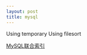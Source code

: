```yaml
---
layout: post
title: mysql
---
```


Using temporary
Using filesort

[MySQL联合索引](http://imysql.com/2014/09/19/mysql-faq-is-composite-index-support-different-sort-order.shtml)

